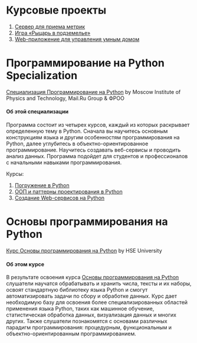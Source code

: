 # Курсовые проекты #
1. [Сервер для приема метрик](https://github.com/Andreev-A/Learning/tree/master/Immersion_in_python/6%20week%20course%20project)
2. [Игра «Рыцарь в подземелье»](https://github.com/Andreev-A/Learning/tree/master/OOP_and_design_patterns_in_python/5%20week%20course%20project)
3. [Web-приложение для управления умным домом](https://github.com/Andreev-A/Learning/tree/master/Creating_web_services_in_python/7%20week%20course%20project)

# Программирование на Python Specialization #

[Специализация Программирование на Python](https://www.coursera.org/specializations/programming-in-python) by Moscow Institute of Physics and Technology, Mail.Ru Group & ФРОО

#### Об этой специализации ####
Программа состоит из четырех курсов, каждый из которых раскрывает определенную тему в Python. Сначала вы научитесь основным конструкциям языка и другим особенностям программирования на Python, далее углубитесь в объектно-ориентированное программирование. Научитесь создавать веб-сервисы и проводить анализ данных. Программа подойдет для студентов и профессионалов с начальными навыками программирования.

Курсы:
1. [Погружение в Python](https://github.com/Andreev-A/Learning/tree/master/Immersion_in_python)
2. [ООП и паттерны проектирования в Python](https://github.com/Andreev-A/Learning/tree/master/OOP_and_design_patterns_in_python)
3. [Создание Web-сервисов на Python](https://github.com/Andreev-A/Learning/tree/master/Creating_web_services_in_python)

# Основы программирования на Python #

[Курс Основы программирования на Python](https://www.coursera.org/learn/python-osnovy-programmirovaniya#enroll) by HSE University

#### Об этом курсе ####
В результате освоения курса [Основы программирования на Python](https://github.com/Andreev-A/Learning/tree/master/Python_programming%20_fundamentals) слушатели научатся обрабатывать и хранить числа, тексты и их наборы, освоят стандартную библиотеку языка Python и смогут автоматизировать задачи по сбору и обработке данных. Курс дает необходимую базу для освоения более специализированных областей применения языка Python, таких как машинное обучение, статистическая обработка данных, визуализация данных и многих других. Также слушатели познакомятся с основами различных парадигм программирования: процедурным, функциональным и объектно-ориентированным программированием.
